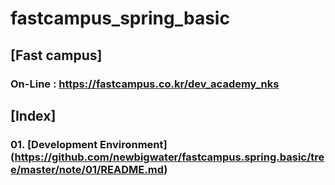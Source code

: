 # fastcampus_spring_basic
## [Fast campus]
### On-Line : https://fastcampus.co.kr/dev_academy_nks

## [Index]
### 01. [Development Environment] (https://github.com/newbigwater/fastcampus.spring.basic/tree/master/note/01/README.md)

